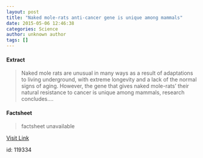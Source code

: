 ```yaml
---
layout: post
title: "Naked mole-rats anti-cancer gene is unique among mammals"
date: 2015-05-06 12:46:38
categories: Science
author: unknown author
tags: []
---
```



#### Extract
>Naked mole rats are unusual in many ways as a result of adaptations to living underground, with extreme longevity and a lack of the normal signs of aging. However, the gene that gives naked mole-rats’ their natural resistance to cancer is unique among mammals, research concludes....

#### Factsheet
>factsheet unavailable

[Visit Link](http://feeds.sciencedaily.com/~r/sciencedaily/~3/8Endm1qyY8g/150506084638.htm)

id:  119334
